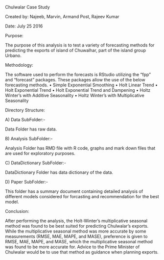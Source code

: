 Chulwalar Case Study

Created by: Najeeb, Marvin, Armand Post, Rajeev Kumar

Date: July 25 2016

Purpose:

The purpose of this analysis is to test a variety of forecasting methods for predicting the exports of island of Chuwalhar, part of the island group Urbano.  

Methodology:

The software used to perform the forecasts is RStudio utilizing the “fpp” and “forecast” packages.  These packages allow the use of the below forecasting methods.
•	Simple Exponential Smoothing
•	Holt Linear Trend
•	Holt Exponential Trend
•	Holt Exponential Trend and Dampening
•	Holtz Winter’s with Additive Seasonality
•	Holtz Winter’s with Multiplicative Seasonality


Directory Structure:

A) Data SubFolder:-

Data Folder has raw data.

B) Analysis SubFolder:-

Analysis Folder has RMD file with R code, graphs and mark down files that are used for exploratory purposes.

C) DataDictionary SubFolder:-

DataDictionary Folder has data dictionary of the data.

D) Paper SubFolder:-

This folder has a summary document containing detailed analysis of different models considered for forcasting and recommendation for the best model.


Conclusion:

After performing the analysis, the Holt-Winter’s multiplicative seasonal method was found to be best suited for predicting Chulwalar’s exports.  While the multiplicative seasonal method was more accurate by some measurements (RMSE, MAE, MAPE, and MASE), preference is given to RMSE, MAE, MAPE, and MASE, which the multiplicative seasonal method was found to be more accurate for.  Advice to the Prime Minister of Chulwalar would be to use that method as guidance when planning exports.